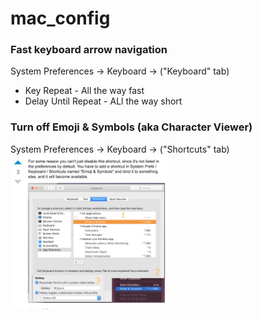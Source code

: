 # mac_config

### Fast keyboard arrow navigation
System Preferences -> Keyboard -> ("Keyboard" tab)
  - Key Repeat - All the way fast
  - Delay Until Repeat - ALl the way short


### Turn off Emoji & Symbols (aka Character Viewer)
System Preferences -> Keyboard -> ("Shortcuts" tab)
<img src="https://github.com/elderbas/mac_config/blob/master/Screen%20Shot%202018-11-03%20at%209.42.16%20AM.png" width="50%">
